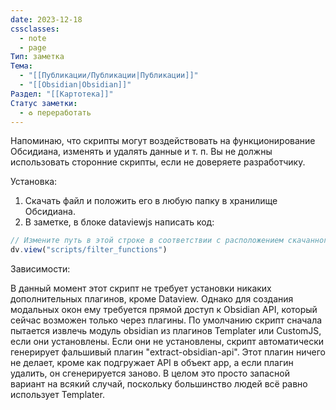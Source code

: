 ```yaml
---
date: 2023-12-18
cssclasses:
  - note
  - page
Тип: заметка
Тема:
  - "[[Публикации/Публикации|Публикации]]"
  - "[[Obsidian|Obsidian]]"
Раздел: "[[Картотека]]"
Статус заметки:
  - ♻️ переработать
---
```


Напоминаю, что скрипты могут воздействовать на функционирование Обсидиана, изменять и удалять данные и т. п. Вы не должны использовать сторонние скрипты, если не доверяете разработчику. 

Установка:

1. Скачать файл и положить его в любую папку в хранилище Обсидиана.
2. В заметке, в блоке dataviewjs написать код:

```js
// Измените путь в этой строке в соответствии с расположением скачанного файла
dv.view("scripts/filter_functions")


```






Зависимости:

В данный момент этот скрипт не требует установки никаких дополнительных плагинов, кроме Dataview. Однако для создания модальных окон ему требуется прямой доступ к Obsidian API, который сейчас возможен только через плагины. По умолчанию скрипт сначала пытается извлечь модуль obsidian из плагинов Templater или CustomJS, если они установлены. Если они не установлены, скрипт автоматически генерирует фальшивый плагин "extract-obsidian-api". Этот плагин ничего не делает, кроме как подгружает API в объект app, а если плагин удалить, он сгенерируется заново. В целом это просто запасной вариант на всякий случай, поскольку большинство людей всё равно использует Templater.